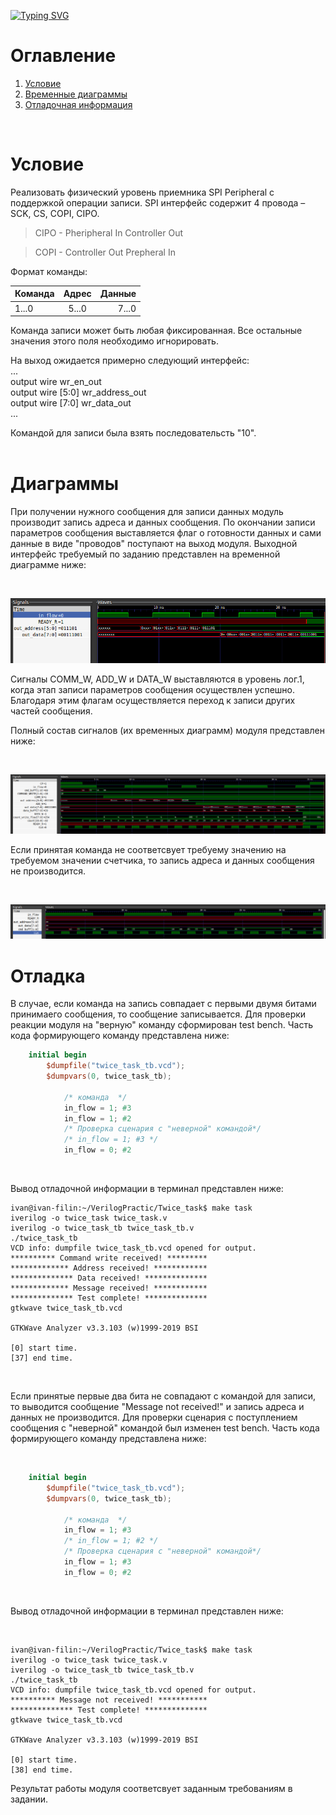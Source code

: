 [![Typing SVG](https://readme-typing-svg.herokuapp.com?size=30&color=22F723&vCenter=true&lines=SPI+receiver)](https://git.io/typing-svg)

# Оглавление
<div class = "intro">  

1. [Условие](#Условие) 
2. [Временные диаграммы](#Диаграммы)  
3. [Отладочная информация](#Отладка)  

</div><br>


# Условие  
<p>
Реализовать физический уровень приемника SPI Peripheral с поддержкой операции записи.
SPI интерфейс содержит 4 провода – SCK, CS, COPI, CIPO.

>CIPO - Pheripheral In Controller Out

> COPI - Controller Out Prepheral In

Формат команды:
  
Команда  | Адрес   | Данные
  :----- | :----:  | -----:
1...0    | 5...0   | 7...0  


Команда записи может быть любая фиксированная. Все остальные значения этого поля
необходимо игнорировать.

На выход ожидается примерно следующий интерфейс: <br>
... <br>
output wire wr_en_out  <br>
output wire [5:0] wr_address_out <br>
output wire [7:0] wr_data_out  <br>
...

</p>

Командой для записи была взять последовательсть "10".  
<br>  

# Диаграммы
<p>
При получении нужного сообщения для записи данных модуль производит запись адреса и данных сообщения. По окончании записи параметров сообщения выставляется флаг о готовности данных и сами данные в виде "проводов" поступают на выход модуля. Выходной интерфейс требуемый по заданию представлен на временной диаграмме ниже:
</p>  
<br>  

![Сообщение принято](./Twice_task/image/receive_complete.png)

<p>
Сигналы COMM_W, ADD_W и DATA_W выставляются в уровень лог.1, когда этап записи параметров сообщения осуществлен успешно. Благодаря этим флагам осуществляется переход к записи других частей сообщения. <br>

Полный состав сигналов (их временных диаграмм) модуля представлен ниже:
</p>  
<br>  

![Развернутые временные диаграммы](./Twice_task/image/all_diagramm.png)

<p>
Если принятая команда не соответсвует требуему значению на требуемом значении счетчика, то запись адреса и данных сообщения не производится.
</p>  
<br>  

![Сообщение не принято](./Twice_task/image/receive_not_complete.png)



# Отладка
<p>

В случае, если команда на запись совпадает с первыми двумя битами принимаего сообщения, то сообщение записывается. Для проверки реакции модуля на "верную" команду сформирован test bench. Часть кода формирующего команду представлена ниже:

```verilog
    initial begin 
        $dumpfile("twice_task_tb.vcd");
        $dumpvars(0, twice_task_tb);
            
            /* команда  */
            in_flow = 1; #3
            in_flow = 1; #2
            /* Проверка сценария с "неверной" командой*/
            /* in_flow = 1; #3 */ 
            in_flow = 0; #2
```
<br>

Вывод отладочной информации в терминал представлен ниже:
<br>

```shell
ivan@ivan-filin:~/VerilogPractic/Twice_task$ make task
iverilog -o twice_task twice_task.v 
iverilog -o twice_task_tb twice_task_tb.v
./twice_task_tb
VCD info: dumpfile twice_task_tb.vcd opened for output.
********** Command write received! *********
************* Address received! ************
************** Data received! **************
************* Message received! ************
************** Test complete! **************
gtkwave twice_task_tb.vcd

GTKWave Analyzer v3.3.103 (w)1999-2019 BSI

[0] start time.
[37] end time.
```
<br>

Если принятые первые два бита не совпадают с командой для записи, то выводится сообщение "Message not received!" и запись адреса и данных не производится. Для проверки сценария с поступлением сообщения с "неверной" командой был изменен test bench. Часть кода формирующего команду представлена ниже:

<br>

```verilog
    initial begin 
        $dumpfile("twice_task_tb.vcd");
        $dumpvars(0, twice_task_tb);
            
            /* команда  */
            in_flow = 1; #3
            /* in_flow = 1; #2 */
            /* Проверка сценария с "неверной" командой*/
            in_flow = 1; #3 
            in_flow = 0; #2
```
<br>

Вывод отладочной информации в терминал представлен ниже:

<br>

```shell
ivan@ivan-filin:~/VerilogPractic/Twice_task$ make task
iverilog -o twice_task twice_task.v 
iverilog -o twice_task_tb twice_task_tb.v
./twice_task_tb
VCD info: dumpfile twice_task_tb.vcd opened for output.
********** Message not received! ***********
************** Test complete! **************
gtkwave twice_task_tb.vcd

GTKWave Analyzer v3.3.103 (w)1999-2019 BSI

[0] start time.
[38] end time.
```

</p>

<p>
Результат работы модуля соответсвует заданным требованиям в задании.
</p>  

<br>  
 
